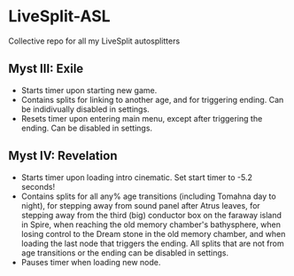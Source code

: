 # LiveSplit-ASL
Collective repo for all my LiveSplit autosplitters

## Myst III: Exile
- Starts timer upon starting new game.
- Contains splits for linking to another age, and for triggering ending. Can be indidivually disabled in settings.
- Resets timer upon entering main menu, except after triggering the ending. Can be disabled in settings.

## Myst IV: Revelation
- Starts timer upon loading intro cinematic. Set start timer to -5.2 seconds!
- Contains splits for all any% age transitions (including Tomahna day to night), for stepping away from sound panel after Atrus leaves, for stepping away from the third (big) conductor box on the faraway island in Spire, when reaching the old memory chamber's bathysphere, when losing control to the Dream stone in the old memory chamber, and when loading the last node that triggers the ending. All splits that are not from age transitions or the ending can be disabled in settings.
- Pauses timer when loading new node.
